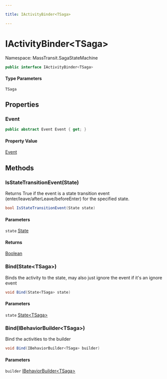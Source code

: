 ```yaml
---

title: IActivityBinder<TSaga>

---
```


# IActivityBinder\<TSaga\>

Namespace: MassTransit.SagaStateMachine

```csharp
public interface IActivityBinder<TSaga>
```

#### Type Parameters

`TSaga`<br/>

## Properties

### **Event**

```csharp
public abstract Event Event { get; }
```

#### Property Value

[Event](../../masstransit-abstractions/masstransit/event)<br/>

## Methods

### **IsStateTransitionEvent(State)**

Returns True if the event is a state transition event (enter/leave/afterLeave/beforeEnter)
 for the specified state.

```csharp
bool IsStateTransitionEvent(State state)
```

#### Parameters

`state` [State](../../masstransit-abstractions/masstransit/state)<br/>

#### Returns

[Boolean](https://learn.microsoft.com/en-us/dotnet/api/system.boolean)<br/>

### **Bind(State\<TSaga\>)**

Binds the activity to the state, may also just ignore the event if it's an ignore event

```csharp
void Bind(State<TSaga> state)
```

#### Parameters

`state` [State\<TSaga\>](../../masstransit-abstractions/masstransit/state-1)<br/>

### **Bind(IBehaviorBuilder\<TSaga\>)**

Bind the activities to the builder

```csharp
void Bind(IBehaviorBuilder<TSaga> builder)
```

#### Parameters

`builder` [IBehaviorBuilder\<TSaga\>](../masstransit-sagastatemachine/ibehaviorbuilder-1)<br/>
